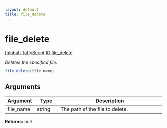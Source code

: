 ```yaml
---
layout: default
title: file_delete
---
```


# file_delete

[\[global\]]({{site.baseurl}}/docs/).[TaffyScript]({{site.baseurl}}/docs/TaffyScript/).[IO]({{site.baseurl}}/docs/TaffyScript/IO/).[file_delete]({{site.baseurl}}/docs/TaffyScript/IO/file_delete/)

_Deletes the specified file._

```cs
file_delete(file_name)
```

## Arguments

<table>
  <col width="15%">
  <col width="15%">
  <thead>
    <tr>
      <th>Argument</th>
      <th>Type</th>
      <th>Description</th>
    </tr>
  </thead>
  <tbody>
    <tr>
      <td>file_name</td>
      <td>string</td>
      <td>The path of the file to delete.</td>
    </tr>
  </tbody>
</table>

**Returns:** null
